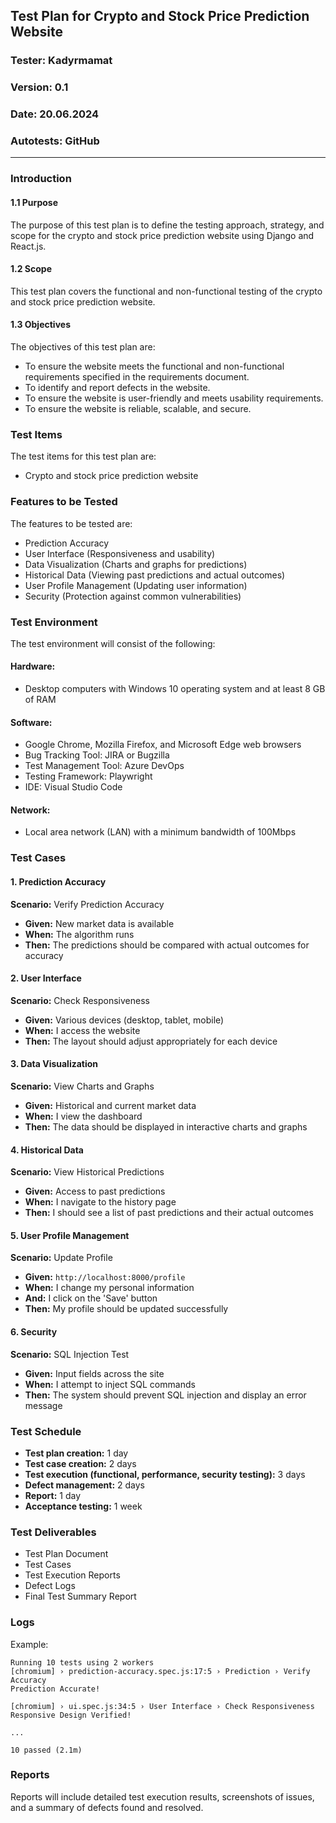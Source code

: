 ## Test Plan for Crypto and Stock Price Prediction Website

### Tester: Kadyrmamat
### Version: 0.1
### Date: 20.06.2024
### Autotests: GitHub

---

### Introduction

#### 1.1 Purpose
The purpose of this test plan is to define the testing approach, strategy, and scope for the crypto and stock price prediction website using Django and React.js.

#### 1.2 Scope
This test plan covers the functional and non-functional testing of the crypto and stock price prediction website.

#### 1.3 Objectives
The objectives of this test plan are:
- To ensure the website meets the functional and non-functional requirements specified in the requirements document.
- To identify and report defects in the website.
- To ensure the website is user-friendly and meets usability requirements.
- To ensure the website is reliable, scalable, and secure.

### Test Items
The test items for this test plan are:
- Crypto and stock price prediction website

### Features to be Tested
The features to be tested are:

- Prediction Accuracy
- User Interface (Responsiveness and usability)
- Data Visualization (Charts and graphs for predictions)
- Historical Data (Viewing past predictions and actual outcomes)
- User Profile Management (Updating user information)
- Security (Protection against common vulnerabilities)

### Test Environment
The test environment will consist of the following:

#### Hardware:
- Desktop computers with Windows 10 operating system and at least 8 GB of RAM

#### Software:
- Google Chrome, Mozilla Firefox, and Microsoft Edge web browsers
- Bug Tracking Tool: JIRA or Bugzilla
- Test Management Tool: Azure DevOps
- Testing Framework: Playwright
- IDE: Visual Studio Code

#### Network:
- Local area network (LAN) with a minimum bandwidth of 100Mbps

### Test Cases

#### 1. Prediction Accuracy
**Scenario:** Verify Prediction Accuracy
- **Given:** New market data is available
- **When:** The algorithm runs
- **Then:** The predictions should be compared with actual outcomes for accuracy

#### 2. User Interface
**Scenario:** Check Responsiveness
- **Given:** Various devices (desktop, tablet, mobile)
- **When:** I access the website
- **Then:** The layout should adjust appropriately for each device

#### 3. Data Visualization
**Scenario:** View Charts and Graphs
- **Given:** Historical and current market data
- **When:** I view the dashboard
- **Then:** The data should be displayed in interactive charts and graphs

#### 4. Historical Data
**Scenario:** View Historical Predictions
- **Given:** Access to past predictions
- **When:** I navigate to the history page
- **Then:** I should see a list of past predictions and their actual outcomes

#### 5. User Profile Management
**Scenario:** Update Profile
- **Given:** `http://localhost:8000/profile`
- **When:** I change my personal information
- **And:** I click on the 'Save' button
- **Then:** My profile should be updated successfully

#### 6. Security
**Scenario:** SQL Injection Test
- **Given:** Input fields across the site
- **When:** I attempt to inject SQL commands
- **Then:** The system should prevent SQL injection and display an error message

### Test Schedule
- **Test plan creation:** 1 day
- **Test case creation:** 2 days
- **Test execution (functional, performance, security testing):** 3 days
- **Defect management:** 2 days
- **Report:** 1 day
- **Acceptance testing:** 1 week

### Test Deliverables
- Test Plan Document
- Test Cases
- Test Execution Reports
- Defect Logs
- Final Test Summary Report

### Logs
Example:
```
Running 10 tests using 2 workers
[chromium] › prediction-accuracy.spec.js:17:5 › Prediction › Verify Accuracy
Prediction Accurate!

[chromium] › ui.spec.js:34:5 › User Interface › Check Responsiveness
Responsive Design Verified!

...

10 passed (2.1m)
```

### Reports
Reports will include detailed test execution results, screenshots of issues, and a summary of defects found and resolved.
